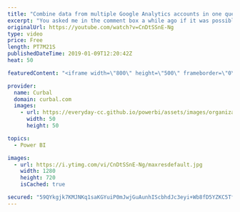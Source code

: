 ```yaml
---
title: "Combine data from multiple Google Analytics accounts in one query with Power BI"
excerpt: "You asked me in the comment box a while ago if it was possible to combine data from multiple Google Analytics accounts in just one query and in today's video, we are going to do just that.  The download file is #43, go and grab it in the download center!  Here you can download all the pbix files: https://curbal.com/donwload-center"
originalUrl: https://youtube.com/watch?v=CnDtSSnE-Ng
type: video
price: Free
length: PT7M21S
publishedDateTime: 2019-01-09T12:20:42Z
heat: 50

featuredContent: "<iframe width=\"800\" height=\"500\" frameborder=\"0\" src=\"https://www.youtube.com/embed/CnDtSSnE-Ng\" allow=\"accelerometer; autoplay; encrypted-media; gyroscope; picture-in-picture\" allowfullscreen></iframe>"

provider:
  name: Curbal
  domain: curbal.com
  images:
    - url: https://everyday-cc.github.io/powerbi/assets/images/organizations/curbal.com-50x50.jpg
      width: 50
      height: 50

topics:
  - Power BI

images:
  - url: https://i.ytimg.com/vi/CnDtSSnE-Ng/maxresdefault.jpg
    width: 1280
    height: 720
    isCached: true

secured: "59QYkgjk7KMJNKq1saKGYuiP0mJwjGuAunhIScbhdJc3eyi+Wb8fD5YZKC5TfmBnUX877dE6aHrC7HIjvznEYhHDFt9CfZ+tm3xj0YkkU+YTJ7NvG8v/4JKMtxFRowyHa9JGMeaN9LKawNMz9FGvXfcWxQmKaDlrjQ3Ru9xDjvNNZLaEMeX7CaNMUFuRM1iqSmykemd2ALaoYmTQjtriKpN/9Nxwb541WTdZCLEypHUbfVf+DQJ4mQ4DQZorFzuQRMTwD9qZeVJxTUBWSQMOHEZu/aP/EsRN6qDIjcKSSjdJi8ZzpK7kM5k+aeliWzSU79LDcQqk/31qxZ0sgxVThHQJDwwwCe9aoeBhzsSe73A6KqGSPXnIWMfI/j0EnuFunEh5xv8YQZ/irRxPSXvwutIeEvBXsvk/F8HADYUmaNs=;yMgiFEypjiJe+qDIR5bDAA=="
---
```


